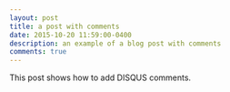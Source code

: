 ```yaml
---
layout: post
title: a post with comments
date: 2015-10-20 11:59:00-0400
description: an example of a blog post with comments
comments: true
---
```

This post shows how to add DISQUS comments.
